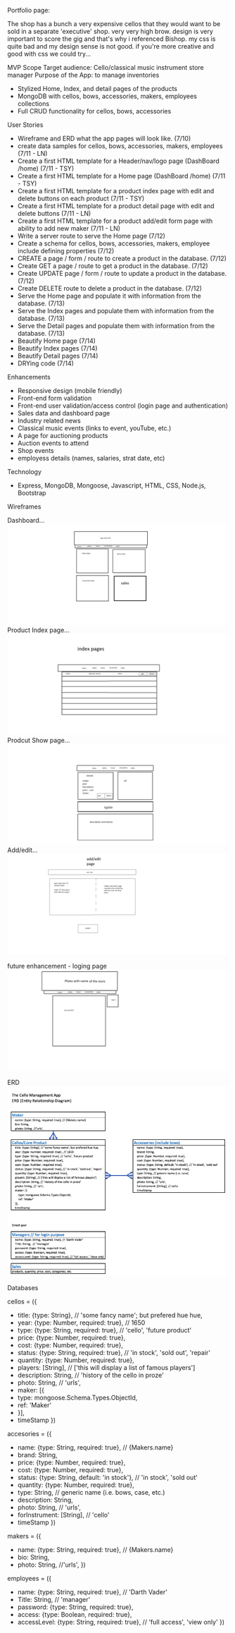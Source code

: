 Portfolio page:

The shop has a bunch a very expensive cellos that they would want to be sold in a separate 'executive' shop. very very high brow. design is very important to score the gig and that's why i referenced Bishop. my css is quite bad and my design sense is not good. if you're more creative and good with css we could try... 

MVP Scope
Target audience: Cello/classical music instrument store manager
Purpose of the App: to manage inventories

* Stylized Home, Index, and detail pages of the products
* MongoDB with cellos, bows, accessories, makers, employees collections
* Full CRUD functionality for cellos, bows, accessories


User Stories

* Wireframe and ERD what the app pages will look like. (7/10)
* create data samples for cellos, bows, accessories, makers, employees (7/11 - LN)
* Create a first HTML template for a Header/nav/logo page (DashBoard /home) (7/11 - TSY)
* Create a first HTML template for a Home page (DashBoard /home) (7/11 - TSY)
* Create a first HTML template for a product index page with edit and delete buttons on each product (7/11 - TSY)
* Create a first HTML template for a product detail page with edit and delete buttons (7/11 - LN)
* Create a first HTML template for a product add/edit form page with ability to add new maker (7/11 - LN)
* Write a server route to serve the Home page (7/12)
* Create a schema for cellos, bows, accessories, makers, employee include defining properties (7/12)
* CREATE a page / form / route to create a product in the database. (7/12)
* Create GET a page / route to get a product in the database. (7/12)
* Create UPDATE page / form / route to update a product in the database. (7/12)
* Create DELETE route to delete a product in the database. (7/12)
* Serve the Home page and populate it with information from the database. (7/13)
* Serve the Index pages and populate them with information from the database. (7/13)
* Serve the Detail pages and populate them with information from the database. (7/13)
* Beautify Home page (7/14)
* Beautify Index pages (7/14)
* Beautify Detail pages (7/14)
* DRYing code (7/14)

Enhancements

* Responsive design (mobile friendly)
* Front-end form validation
* Front-end user validation/access control (login page and authentication)
* Sales data and dashboard page
* Industry related news
* Classical music events (links to event, youTube, etc.)
* A page for auctioning products
* Auction events to attend 
* Shop events
* employess details (names, salaries, strat date, etc)

Technology

* Express, MongoDB, Mongoose, Javascript, HTML, CSS, Node.js, Bootstrap

Wireframes

Dashboard... 
![Dashboard page](./project-asset/dashboard.png)
Product Index page...
![Product index page](./project-asset/index-pages.png)
Prodcut Show page...
![Product show page](./project-asset/show.png)
Add/edit...
![Product add/edit page](./project-asset/add-edit.png)

future enhancement - loging page
![App login page](./project-asset/home-page.png)

ERD
![ERD](./project-asset/ERD.png)

Databases

cellos = ({
* title: {type: String}, // 'some fancy name'; but prefered hue hue,
* year: {type: Number, required: true}, // 1650
* type: {type: String, required: true}, // 'cello', 'future product'
* price: {type: Number, required: true},
* cost: {type: Number, required: true},
* status: {type: String, required: true}, // 'in stock', 'sold out', 'repair'
* quantity: {type: Number, required: true},
* players: [String], // ['this will display a list of famous players']
* description: String, // 'history of the cello in proze'
* photo: String, // 'urls',
* maker: [{
*   type: mongoose.Schema.Types.ObjectId,
*   ref: 'Maker'
* }],
* timeStamp
})

accesories = ({
* name: {type: String, required: true}, // {Makers.name}
* brand: String,
* price: {type: Number, required: true},
* cost: {type: Number, required: true},
* status: {type: String, default: 'in stock'}, // 'in stock', 'sold out'
* quantity: {type: Number, required: true},
* type: String, // generic name (i.e. bows, case, etc.)
* description: String,
* photo: String, // 'urls', 
* forInstrument: [String], // 'cello'
* timeStamp
})

makers = ({
* name: {type: String, required: true}, // {Makers.name}
* bio: String,
* photo: String, //'urls', 
})

employees = ({
* name: {type: String, required: true}, // 'Darth Vader' 
* Title: String,  // 'manager'
* password: {type: String, required: true},
* access: {type: Boolean, required: true},
* accessLevel: {type: String, required: true}, // 'full access', 'view only'
})

